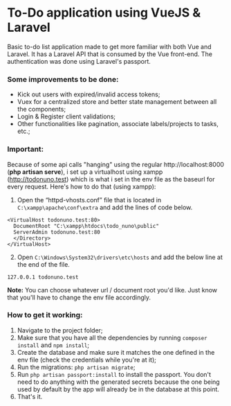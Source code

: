 # To-Do application using VueJS & Laravel

Basic to-do list application made to get more familiar with both Vue and Laravel. It has a Laravel API that is consumed by the Vue front-end. The authentication was done using Laravel's passport.

### Some improvements to be done:

* Kick out users with expired/invalid access tokens;
* Vuex for a centralized store and better state management between all the components;
* Login & Register client validations;
* Other functionalities like pagination, associate labels/projects to tasks, etc.;

### Important:

Because of some api calls "hanging" using the regular http://localhost:8000 (**php artisan serve**), i set up a virtualhost using xampp (http://todonuno.test) which is what i set in the env file as the baseurl for every request. 
Here's how to do that (using xampp):

1. Open the “httpd-vhosts.conf” file that is located in `C:\xampp\apache\conf\extra` and add the lines of code below.

```
<VirtualHost todonuno.test:80>
  DocumentRoot "C:\xampp\htdocs\todo_nuno\public"
  ServerAdmin todonuno.test:80
  </Directory>
</VirtualHost>
```

2. Open  `C:\Windows\System32\drivers\etc\hosts` and add the below line at the end of the file. 

`127.0.0.1 todonuno.test`

**Note:** You can choose whatever url / document root you'd like. Just know that you'll have to change the env file accordingly.

### How to get it working:

1. Navigate to the project folder;
2. Make sure that you have all the dependencies by running `composer install` and `npm install`;
3. Create the database and make sure it matches the one defined in the env file (check the credentials while you're at it);
4. Run the migrations: `php artisan migrate`;
5. Run `php artisan passport:install` to install the passport. You don't need to do anything with the generated secrets because the one being used by default by the app will already be in the database at this point.
5. That's it.
